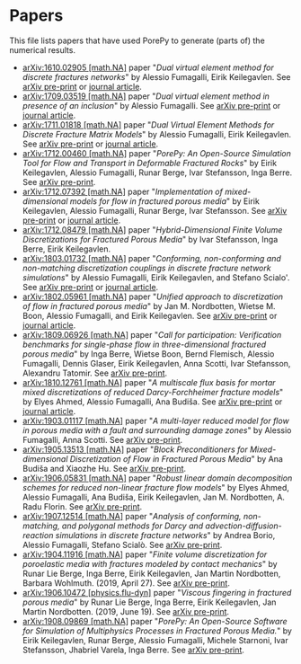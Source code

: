 # Papers

This file lists papers that have used PorePy to generate (parts of) the numerical results.

* [arXiv:1610.02905 [math.NA]](https://github.com/pmgbergen/arXiv_1610_02905/) paper "*Dual virtual element method for discrete fractures networks*" by Alessio Fumagalli, Eirik Keilegavlen. See [arXiv pre-print](https://arxiv.org/abs/1610.02905) or [journal article](https://epubs.siam.org/doi/abs/10.1137/16M1098231).
* [arXiv:1709.03519 [math.NA]](https://github.com/pmgbergen/arXiv_1709_03519/) paper "*Dual virtual element method in presence of an inclusion*" by Alessio Fumagalli. See [arXiv pre-print](https://arxiv.org/abs/1709.03519) or [journal article](https://www.sciencedirect.com/science/article/pii/S0893965918301812).
* [arXiv:1711.01818 [math.NA]](https://github.com/pmgbergen/arXiv_1711_01818/) paper "*Dual Virtual Element Methods for Discrete Fracture Matrix Models*" by Alessio Fumagalli, Eirik Keilegavlen. See [arXiv pre-print](https://arxiv.org/abs/1711.01818) or [journal article](https://ogst.ifpenergiesnouvelles.fr/articles/ogst/full_html/2019/01/ogst170210/ogst170210.html).
* [arXiv:1712.00460 [math.NA]](https://github.com/pmgbergen/arXiv_1712_00460) paper "*PorePy: An Open-Source Simulation Tool for Flow and Transport in Deformable Fractured Rocks*" by Eirik Keilegavlen, Alessio Fumagalli, Runar Berge, Ivar Stefansson, Inga Berre. See [arXiv pre-print](https://arxiv.org/abs/1712.00460).
* [arXiv:1712.07392 [math.NA]](https://github.com/pmgbergen/arXiv_1712_07392) paper "*Implementation of mixed-dimensional models for flow in fractured porous media*" by Eirik Keilegavlen, Alessio Fumagalli, Runar Berge, Ivar Stefansson. See [arXiv pre-print](https://arxiv.org/abs/1712.07392) or [journal article](https://www.springerprofessional.de/en/implementation-of-mixed-dimensional-models-for-flow-in-fractured/16377424).
* [arXiv:1712.08479 [math.NA]](https://github.com/pmgbergen/arXiv_1712_08479) paper "*Hybrid-Dimensional Finite Volume Discretizations for Fractured Porous Media*" by Ivar Stefansson, Inga Berre, Eirik Keilegavlen.
* [arXiv:1803.01732 [math.NA]](https://github.com/pmgbergen/arXiv_1803_01732) paper "*Conforming, non-conforming and non-matching discretization couplings in discrete fracture network simulations*" by Alessio Fumagalli, Eirik Keilegavlen, and Stefano Scialo'. See [arXiv pre-print](https://arxiv.org/abs/1803.01732) or [journal article](https://www.sciencedirect.com/science/article/pii/S0021999118306508).
* [arXiv:1802.05961 [math.NA]](https://github.com/pmgbergen/arXiv_1802_05961) paper "*Unified approach to discretization of flow in fractured porous media*" by Jan M. Nordbotten, Wietse M. Boon, Alessio Fumagalli, and  Eirik Keilegavlen. See [arXiv pre-print](https://arxiv.org/abs/1802.05961) or [journal article](https://link.springer.com/article/10.1007/s10596-018-9778-9).
* [arXiv:1809.06926 [math.NA]](https://github.com/pmgbergen/arXiv_1809_06926) paper "*Call for participation: Verification benchmarks for single-phase flow in three-dimensional fractured porous media*" by Inga Berre, Wietse Boon, Bernd Flemisch, Alessio Fumagalli, Dennis Glaser, Eirik Keilegavlen, Anna Scotti, Ivar Stefansson, Alexandru Tatomir. See [arXiv pre-print](https://arxiv.org/abs/1809.06926).
* [arXiv:1810.12761 [math.NA]](https://github.com/pmgbergen/arXiv_1810_12761) paper "*A multiscale flux basis for mortar mixed discretizations of reduced Darcy-Forchheimer fracture models*" by Elyes Ahmed, Alessio Fumagalli, Ana Budiša. See [arXiv pre-print](https://arxiv.org/abs/1810.12761) or [journal article](https://www.sciencedirect.com/science/article/pii/S0045782519303044).
* [arXiv:1903.01117 [math.NA]](https://github.com/pmgbergen/arXiv_1903_01117) paper "*A multi-layer reduced model for flow in porous media with a fault and surrounding damage zones*" by Alessio Fumagalli, Anna Scotti. See [arXiv pre-print](https://arxiv.org/abs/1903.01117).
* [arXiv:1905.13513 [math.NA]](https://github.com/anabudisa/md_block_precond) paper "*Block Preconditioners for Mixed-dimensional Discretization of Flow in Fractured Porous Media*" by Ana Budiša and Xiaozhe Hu. See [arXiv pre-print](https://arxiv.org/abs/1905.13513).
* [arXiv:1906.05831 [math.NA]](https://github.com/alessiofumagalli/multiscale_timedependent) paper "*Robust linear domain decomposition schemes for reduced non-linear fracture flow models*" by Elyes Ahmed, Alessio Fumagalli, Ana Budiša, Eirik Keilegavlen, Jan M. Nordbotten, A. Radu Florin. See [arXiv pre-print](https://arxiv.org/abs/1906.05831).
* [arXiv:1907.12514 [math.NA]](https://github.com/alessiofumagalli/dfn_transport) paper "*Analysis of conforming, non-matching, and polygonal methods for Darcy and advection-diffusion-reaction simulations in discrete fracture networks*" by Andrea Borio, Alessio Fumagalli, Stefano Scialò. See [arXiv pre-print](https://arxiv.org/abs/1907.12514).
* [arXiv:1904.11916 [math.NA]](http://doi.org/10.5281/zenodo.2652762) paper "*Finite volume discretization for poroelastic media with fractures modeled by contact mechanics*" by Runar Lie Berge, Inga Berre, Eirik Keilegavlen, Jan Martin Nordbotten, Barbara Wohlmuth. (2019, April 27). See [arXiv pre-print](https://arxiv.org/abs/1904.11916).
* [arXiv:1906.10472 [physics.flu-dyn]](http://doi.org/10.5281/zenodo.3249931) paper "*Viscous fingering in fractured porous media*" by Runar Lie Berge, Inga Berre, Eirik Keilegavlen, Jan Martin Nordbotten. (2019, June 19).  See [arXiv pre-print](https://arxiv.org/abs/1906.10472).
* [arXiv:1908.09869 [math.NA]](https://zenodo.org/record/3374624#.XWjdt3X7T0o) paper "*PorePy: An Open-Source Software for Simulation of Multiphysics Processes in Fractured Porous Media.*" by Eirik Keilegavlen, Runar Berge, Alessio Fumagalli, Michele Starnoni, Ivar Stefansson, Jhabriel Varela, Inga Berre. See [arXiv pre-print](https://arxiv.org/abs/1908.09869).
